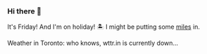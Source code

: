 ### Hi there :wave:

It's Friday! And I'm on holiday! :desert_island: I might be putting some [miles](https://www.strava.com/athletes/889963) in.

Weather in Toronto: who knows, wttr.in is currently down...
